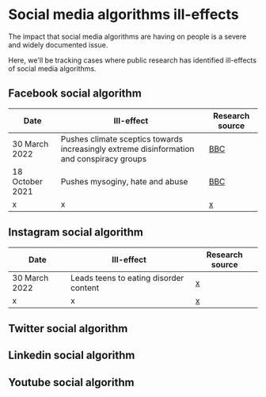 # Social media algorithms ill-effects 

The impact that social media algorithms are having on people is a severe and widely documented issue. 

Here, we'll be tracking cases where public research has identified ill-effects of social media algorithms. 



## Facebook social algorithm

| Date | Ill-effect | Research source |
|---|---|---|
| 30 March 2022 | Pushes climate sceptics towards increasingly extreme disinformation and conspiracy groups | [BBC](https://www.bbc.com/news/technology-60905348)  | 
| 18 October 2021 | Pushes mysoginy, hate and abuse | [BBC](https://www.bbc.com/news/uk-58924168)  |
| x | x | [x](x)  |


## Instagram social algorithm
| Date | Ill-effect | Research source |
|---|---|---|
| 30 March 2022 | Leads teens to eating disorder content | [x](x)  | 
| x | x | [x](x)  |

## Twitter social algorithm


## Linkedin social algorithm


## Youtube social algorithm




